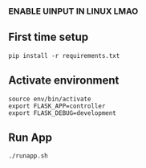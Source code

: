 ### ENABLE UINPUT IN LINUX LMAO

## First time setup

```python3 -m venv env
pip install -r requirements.txt
```

## Activate environment

```
source env/bin/activate
export FLASK_APP=controller
export FLASK_DEBUG=development
```

## Run App

`./runapp.sh`